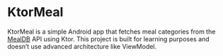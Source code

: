 # KtorMeal
KtorMeal is a simple Android app that fetches meal categories from the [MealDB](https://www.themealdb.com/) API using Ktor. This project is built for learning purposes and doesn’t use advanced architecture like ViewModel.
